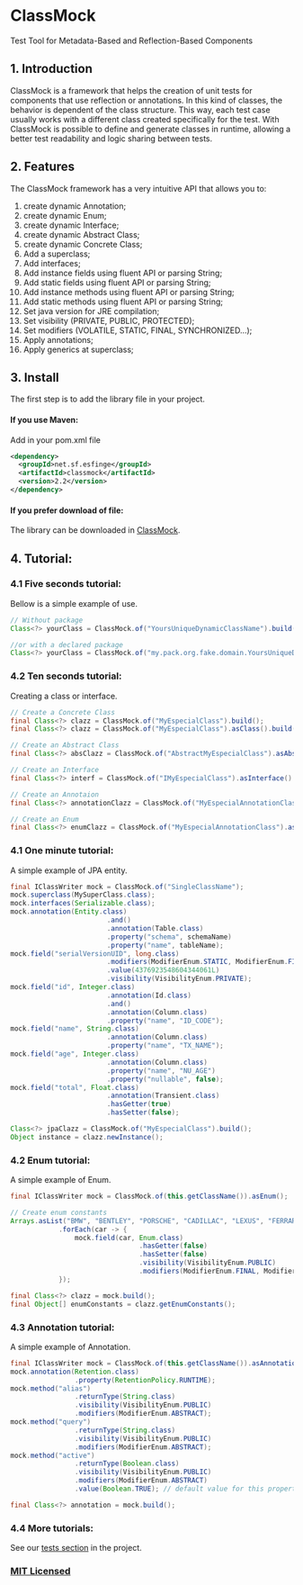 # ClassMock
Test Tool for Metadata-Based and Reflection-Based Components

## 1.	Introduction
ClassMock is a framework that helps the creation of unit tests for components that use reflection or annotations. In this kind of classes, the behavior is dependent of the class structure. This way, each test case usually works with a different class created specifically for the test. With ClassMock is possible to define and generate classes in runtime, allowing a better test readability and logic sharing between tests.

## 2.	Features
The ClassMock framework has a very intuitive API that allows you to:

01. create dynamic Annotation;
02. create dynamic Enum;
03. create dynamic Interface;
04. create dynamic Abstract Class;
05. create dynamic Concrete Class;
06. Add a superclass;
07. Add interfaces;
08. Add instance fields using fluent API or parsing String;
09. Add static fields using fluent API or parsing String;
10. Add instance methods using fluent API or parsing String;
11. Add static methods using fluent API or parsing String;
12. Set java version for JRE compilation;
13. Set visibility (PRIVATE, PUBLIC, PROTECTED);
14. Set modifiers (VOLATILE, STATIC, FINAL, SYNCHRONIZED...);
15. Apply annotations;
16. Apply generics at superclass; 

## 3.	Install

The first step is to add the library file in your project.

#### If you use Maven:
Add in your pom.xml file
```xml
<dependency>
  <groupId>net.sf.esfinge</groupId>
  <artifactId>classmock</artifactId>
  <version>2.2</version>
</dependency>
```
#### If you prefer download of file:
The library can be downloaded in [ClassMock](https://oss.sonatype.org/content/groups/staging/net/sf/esfinge/classmock/2.2/).

## 4. Tutorial:

### 4.1 Five seconds tutorial:

Bellow is a simple example of use.

```java
// Without package
Class<?> yourClass = ClassMock.of("YoursUniqueDynamicClassName").build();

//or with a declared package
Class<?> yourClass = ClassMock.of("my.pack.org.fake.domain.YoursUniqueDynamicClassName").build();
```

### 4.2 Ten seconds tutorial:

Creating a class or interface.

```java
// Create a Concrete Class
final Class<?> clazz = ClassMock.of("MyEspecialClass").build();
final Class<?> clazz = ClassMock.of("MyEspecialClass").asClass().build();

// Create an Abstract Class
final Class<?> absClazz = ClassMock.of("AbstractMyEspecialClass").asAbstract().build();

// Create an Interface
final Class<?> interf = ClassMock.of("IMyEspecialClass").asInterface().build();

// Create an Annotaion
final Class<?> annotationClazz = ClassMock.of("MyEspecialAnnotationClass").asAnnotation().build();

// Create an Enum
final Class<?> enumClazz = ClassMock.of("MyEspecialAnnotationClass").asEnum().build();
```

### 4.1 One minute tutorial:

A simple example of JPA entity.

```java
final IClassWriter mock = ClassMock.of("SingleClassName");
mock.superclass(MySuperClass.class);
mock.interfaces(Serializable.class);
mock.annotation(Entity.class)
                        .and()
                        .annotation(Table.class)
                        .property("schema", schemaName)
                        .property("name", tableName);
mock.field("serialVersionUID", long.class)
                        .modifiers(ModifierEnum.STATIC, ModifierEnum.FINAL)
                        .value(4376923548604344061L)
                        .visibility(VisibilityEnum.PRIVATE);
mock.field("id", Integer.class)
                        .annotation(Id.class)
                        .and()
                        .annotation(Column.class)
                        .property("name", "ID_CODE");
mock.field("name", String.class)
                        .annotation(Column.class)
                        .property("name", "TX_NAME");
mock.field("age", Integer.class)
                        .annotation(Column.class)
                        .property("name", "NU_AGE")
                        .property("nullable", false);
mock.field("total", Float.class)
                        .annotation(Transient.class)
                        .hasGetter(true)
                        .hasSetter(false);

Class<?> jpaClazz = ClassMock.of("MyEspecialClass").build();
Object instance = clazz.newInstance();
```

### 4.2 Enum tutorial:

A simple example of Enum.

```java
final IClassWriter mock = ClassMock.of(this.getClassName()).asEnum();

// Create enum constants
Arrays.asList("BMW", "BENTLEY", "PORSCHE", "CADILLAC", "LEXUS", "FERRARI", "MERCEDES", "FORD")
            .forEach(car -> {
                mock.field(car, Enum.class)
                                .hasGetter(false)
                                .hasSetter(false)
                                .visibility(VisibilityEnum.PUBLIC)
                                .modifiers(ModifierEnum.FINAL, ModifierEnum.STATIC, ModifierEnum.ENUM);
            });

final Class<?> clazz = mock.build();
final Object[] enumConstants = clazz.getEnumConstants();
```

### 4.3 Annotation tutorial:

A simple example of Annotation.

```java
final IClassWriter mock = ClassMock.of(this.getClassName()).asAnnotation();
mock.annotation(Retention.class)
                .property(RetentionPolicy.RUNTIME);
mock.method("alias")
                .returnType(String.class)
                .visibility(VisibilityEnum.PUBLIC)
                .modifiers(ModifierEnum.ABSTRACT);
mock.method("query")
                .returnType(String.class)
                .visibility(VisibilityEnum.PUBLIC)
                .modifiers(ModifierEnum.ABSTRACT);
mock.method("active")
                .returnType(Boolean.class)
                .visibility(VisibilityEnum.PUBLIC)
                .modifiers(ModifierEnum.ABSTRACT)
                .value(Boolean.TRUE); // default value for this property

final Class<?> annotation = mock.build();
```

### 4.4 More tutorials:

See our [tests section](https://github.com/EsfingeFramework/ClassMock/blob/master/ClassMock/src/test/java/net/sf/esfinge/classmock/example/general/TesteClassMock.java) in the project.

### [MIT Licensed](https://github.com/EsfingeFramework/ClassMock/blob/master/LICENSE)